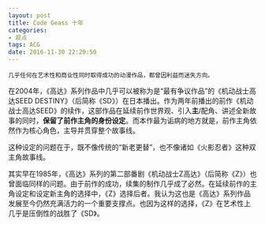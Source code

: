 ```yaml
---
layout: post
title: Code Geass 十年
categories:
- 观点
tags: ACG
date: 2016-11-30 22:20:50
---
```


	几乎任何在艺术性和商业性同时取得成功的动漫作品，都曾因利益而迷失方向。

  在2004年，《高达》系列作品中几乎可以被称为是“最有争议作品”的《机动战士高达SEED DESTINY》（后简称《SD》）在日本播出。作为两年前播出的前作《机动战士高达SEED》的续作，这部作品在延续前作世界观、引入**主**/配角、讲述全新故事的同时，**保留了前作主角的身份设定**。而本作最为诟病的地方就是，前作主角依然作为核心角色，主导并贯穿整个故事线。

  这种设定的问题在于，既不像传统的“新老更替”，也不像诸如《火影忍者》这种双主角故事线。

  其实早在1985年，《高达》系列的第二部番剧《机动战士Z高达》（后简称《Z》）也曾面临同样的问题。由于前作的成功，续集的制作几乎成了必然。在延续前作的主角设定和设定新主角的选择中，《Z》选择后者。我认为这也是《高达》系列作品发展至今仍然充满活力的一个重要支撑点。也因为这样的选择，《Z》在艺术性上几乎是压倒性的战胜了《SD》。

